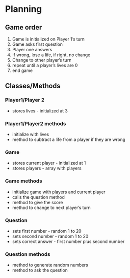 # Planning

## Game order

1. Game is initialized on Player 1’s turn
2. Game asks first question
3. Player one answers
4. If wrong, lose a life, if right, no change
5. Change to other player’s turn
6. repeat until a player’s lives are 0
7. end game

## Classes/Methods

### Player1/Player 2

- stores lives - initialized at 3

### Player1/Player2 methods

- initialize with lives
- method to subtract a life from a player if they are wrong

### Game

- stores current player - initialized at 1
- stores players - array with players

### Game methods

- initialize game with players and current player
- calls the question method
- method to give the score
- method to change to next player’s turn

### Question

- sets first number - random 1 to 20
- sets second number - random 1 to 20
- sets correct answer - first number plus second number

### Question methods

- method to generate random numbers
- method to ask the question
